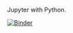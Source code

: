 Jupyter with Python.

[![Binder](https://mybinder.org/badge.svg)](https://mybinder.org/v2/gh/sbednarz/jupyter/master)
